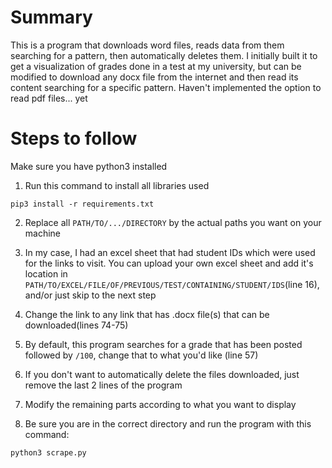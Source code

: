 # Summary 
This is a program that downloads word files, reads data from them searching for a pattern, then automatically deletes them.
I initially built it to get a visualization of grades done in a test at my university, but can be modified to download any 
docx file from the internet and then read its content searching for a specific pattern. Haven't implemented the option to read
pdf files... yet

# Steps to follow
Make sure you have python3 installed

1. Run this command to install all libraries used

 `pip3 install -r requirements.txt`

2. Replace all `PATH/TO/.../DIRECTORY` by the actual paths you want on your machine

3. In my case, I had an excel sheet that had student IDs which were used for the links to visit. You can upload your own excel sheet
and add it's location in `PATH/TO/EXCEL/FILE/OF/PREVIOUS/TEST/CONTAINING/STUDENT/IDS`(line 16), and/or just skip to the next step

4. Change the link to any link that has .docx file(s) that can be downloaded(lines 74-75)

5. By default, this program searches for a grade that has been posted followed by `/100`, change that to what you'd like (line 57)

6. If you don't want to automatically delete the files downloaded, just remove the last 2 lines of the program

7. Modify the remaining parts according to what you want to display

7. Be sure you are in the correct directory and run the program with this command:

`python3 scrape.py`
